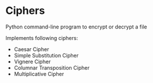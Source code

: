 # Ciphers

Python command-line program to encrypt or decrypt a file

Implements following ciphers:
  - Caesar Cipher
  - Simple Substitution Cipher
  - Vignere Cipher
  - Columnar Transposition Cipher
  - Multiplicative Cipher

